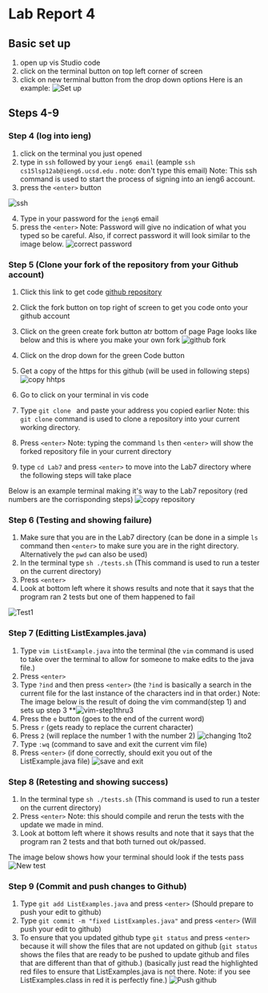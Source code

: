 # Lab Report 4

## Basic set up
1. open up vis Studio code
2. click on the terminal button on top left corner of screen
3. click on new terminal button from the drop down options
Here is an example:
![Set up](https://github.com/angelocake/cse15l-LabReport4/assets/130005453/7b73323b-3b38-49b2-879c-aa63c1ed723f)

## Steps 4-9

### Step 4 (log into ieng)
1. click on the terminal you just opened
2. type in `ssh` followed by your `ieng6 email` (eample `ssh cs15lsp12ab@ieng6.ucsd.edu` . note: don't type this email)
Note: This ssh command is used to start the process of signing into an ieng6 account.
3. press the `<enter>` button

![ssh](https://github.com/angelocake/cse15l-LabReport4/assets/130005453/2689364c-c8e5-4b07-8d11-1e059ef9b0f9)

4. Type in your password for the `ieng6` email
5. press the `<enter>`
Note: Password will give no indication of what you typed so be careful. Also, if correct password it will look similar to the image below.
![correct password](https://github.com/angelocake/cse15l-LabReport4/assets/130005453/2d250752-54e7-46f7-b4e3-7140c4684631)

### Step 5 (Clone your fork of the repository from your Github account)
1. Click this link to get code [github repository](https://github.com/ucsd-cse15l-s23/lab7)
2. Click the fork button on top right of screen to get you code onto your github account
3. Click on the green create fork button atr bottom of page
Page looks like below and this is where you make your own fork
![github fork](https://github.com/angelocake/cse15l-LabReport4/assets/130005453/b85c2891-539c-4568-94dc-38ebb50d376a)
4. Click on the drop down for the green Code button
5. Get a copy of the https for this github (will be used in following steps)
![copy hhtps](https://github.com/angelocake/cse15l-LabReport4/assets/130005453/739d9a1c-18fc-42e0-9746-c4e2a9427b42)

6. Go to click on your terminal in vis code
7. Type `git clone ` and paste your address you copied earlier
Note: this `git clone` command is used to clone a repository into your current working directory.
8. Press `<enter>`
Note: typing the command `ls` then `<enter>` will show the forked repository file in your current directory 
9. type `cd Lab7` and press `<enter>` to move into the Lab7 directory where the following steps will take place

Below is an example terminal making it's way to the Lab7 repository (red numbers are the corrisponding steps)
![copy repository](https://github.com/angelocake/cse15l-LabReport4/assets/130005453/044bb8ec-35ef-49dc-ac17-26bb3ed003d7)


### Step 6 (Testing and showing failure)
1. Make sure that you are in the Lab7 directory (can be done in a simple `ls` command then `<enter>` to make sure you are in the right directory. Alternatively the `pwd` can also be used)
2. In the terminal type `sh ./tests.sh` (This command is used to run a tester on the current directory)
3. Press `<enter>`
4. Look at bottom left where it shows results and note that it says that the program ran 2 tests but one of them happened to fail

![Test1](https://github.com/angelocake/cse15l-LabReport4/assets/130005453/c2ab67af-87c0-4452-95f5-b4e68a54ed8a)


### Step 7 (Editting ListExamples.java)
1. Type `vim ListExample.java` into the terminal (the `vim` command is used to take over the terminal to allow for someone to make edits to the java file.)
2. Press `<enter>`
3. Type `?ind` and then press `<enter>` (the `?ind` is basically a search in the current file for the last instance of the characters ind in that order.)
Note: The image below is the result of doing the vim command(step 1) and sets up step 3 
**![vim-step1thru3](https://github.com/angelocake/cse15l-LabReport4/assets/130005453/0adfbb39-fd8f-4e1d-810c-f3ad74fa4c36)
4. Press the `e` button (goes to the end of the current word)
5. Press `r` (gets ready to replace the current character)
6. Press `2` (will replace the number 1 with the number 2)
![changing 1to2](https://github.com/angelocake/cse15l-LabReport4/assets/130005453/ff296f70-9fd5-43f7-b2dc-ac007831e1d6)
7. Type `:wq` (command to save and exit the current vim file)
8. Press `<enter>` (if done correctly, should exit you out of the ListExample.java file)
![save and exit](https://github.com/angelocake/cse15l-LabReport4/assets/130005453/8db3f9c0-52cd-4385-90bb-82a6fd472c64)


### Step 8 (Retesting and showing success)
1. In the terminal type `sh ./tests.sh` (This command is used to run a tester on the current directory)
2. Press `<enter>`
Note: this should compile and rerun the tests with the update we made in mind.
3. Look at bottom left where it shows results and note that it says that the program ran 2 tests and that both turned out ok/passed.

The image below shows how your terminal should look if the tests pass
![New test](https://github.com/angelocake/cse15l-LabReport4/assets/130005453/1ff67146-6ffc-40fe-ba27-9908c7c906e3)


### Step 9 (Commit and push changes to Github)
1. Type `git add ListExamples.java` and press `<enter>`   (Should prepare to push your edit to github)
2. Type `git commit -m "fixed ListExamples.java"` and press `<enter>` (Will push your edit to github)
3. To ensure that you updated github type `git status` and press `<enter>` because it will show the files that are not updated on github (`git status` shows the files that are ready to be pushed to update github and files that are different than that of github.)
(basically just read the highlighted red files to ensure that ListExamples.java is not there. Note: if you see ListExamples.class in red it is perfectly fine.)
![Push github](https://github.com/angelocake/cse15l-LabReport4/assets/130005453/4c42cb75-8f79-487b-867d-1c7442ed42c6)
    

